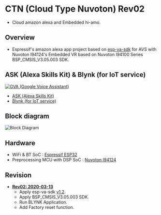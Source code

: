 # CTN (Cloud Type Nuvoton) Rev02
- Cloud amazon alexa and Embedded hi-amo.


## Overview
- Espressif's amazon alexa app project based on [esp-va-sdk](https://github.com/espressif/esp-va-sdk) for AVS with Nuvoton I94124's Embedded VR based on Nuvoton I94100 Series BSP_CMSIS_V3.05.003 SDK.

## ASK (Alexa Skills Kit) & Blynk (for IoT service)
<a href="https://drive.google.com/file/d/1EBz9SfTMlUxrCrMfmlVNJ3-JVWvinNNR/view?usp=sharing">![GVA (Google Voice Assistant)](https://github.com/luvinland/ctn-rev02-esp-va-sdk/assets/26864945/ad5a1ce4-bcd2-4805-8d54-c015cf52caaa)</a>
- <a href="https://developer.amazon.com/en-US/alexa/alexa-skills-kit" target="_blank">ASK (Alexa Skills Kit)</a>
- <a href="https://blynk.io/">Blynk (for IoT service)</a>


## Block diagram
![Block Diagram](https://user-images.githubusercontent.com/26864945/69035559-4bcdc400-0a27-11ea-9897-cf64581c2f14.png)


## Hardware
* WiFi & BT SoC : [Espressif ESP32](https://www.espressif.com/en/products/hardware/esp32/overview)
* Preprocessing MCU with DSP SoC : [Nuvoton I94124](http://www.nuvoton.com/hq/products/application-specific-socs/arm-based-audio/?__locale=en)


## Revision
* **[Rev02: 2020-03-13](https://github.com/luvinland/ctn-rev02-esp-va-sdk)**
  * Apply esp-va-sdk [v1.2](https://github.com/espressif/esp-va-sdk/releases/tag/1.2).
  * Apply BSP_CMSIS_V3.05.003 SDK.
  * Run BLYNK Application.
  * Add Factory reset function.
